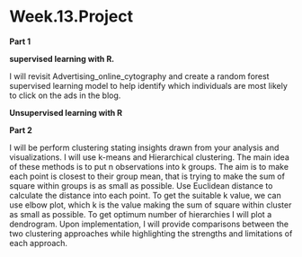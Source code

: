 # Week.13.Project
  
  
  **Part 1**


**supervised learning with R.** 


I will revisit Advertising_online_cytography and create a random forest supervised learning model to help identify which individuals are most likely to click on the ads in the blog.

**Unsupervised learning with R**

 **Part 2**

I will be perform clustering stating insights drawn from your analysis and visualizations.
I will use k-means and Hierarchical clustering. The main idea of these methods is to put n observations into k groups. The aim is to make each point is closest to their group mean, that is trying to make the sum of square within groups is as small as possible. Use Euclidean distance to calculate the distance into each point. To get the suitable k value, we can use elbow plot, which k is the value making the sum of square within cluster as small as possible. To get optimum number of hierarchies I will plot a dendrogram.
Upon implementation, I will provide comparisons between the two clustering approaches while highlighting the strengths and limitations of each approach.
